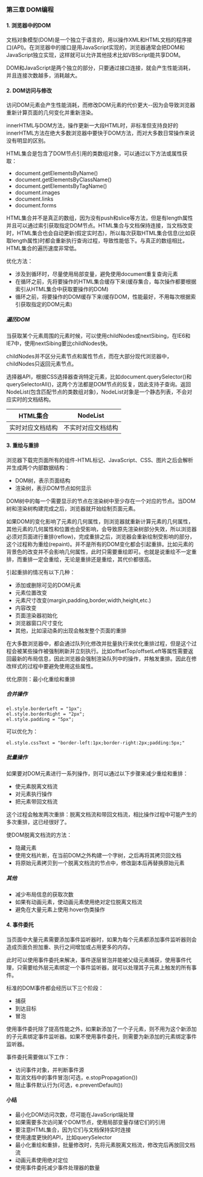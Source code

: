 ### 第三章 DOM编程

#### 1. 浏览器中的DOM

文档对象模型(DOM)是一个独立于语言的，用以操作XML和HTML文档的程序接口(API)。在浏览器中的接口是用JavaScript实现的，浏览器通常会把DOM和JavaScript独立实现，这样就可以允许其他技术比如VBScript能共享DOM。

DOM和JavaScript是两个独立的部分，只要通过接口连接，就会产生性能消耗，并且连接次数越多，消耗越大。

#### 2. DOM访问与修改

访问DOM元素会产生性能消耗，而修改DOM元素的代价更大--因为会导致浏览器重新计算页面的几何变化并重新渲染。

innerHTML与DOM方法，操作更新一大段HTML时，非标准但支持良好的innerHTML方法在绝大多数浏览器中要快于DOM方法，而对大多数日常操作来说没有明显的区别。

HTML集合是包含了DOM节点引用的类数组对象，可以通过以下方法或属性获取：

- document.getElementsByName()
- document.getElementsByClassName()
- document.getElementsByTagName()
- document.images
- document.links
- document.forms

HTML集合并不是真正的数组，因为没有push和slice等方法，但是有length属性并且可以通过索引获取指定DOM节点。HTML集合与文档保持连接，当文档改变时，HTML集合也会自动更新(假定实时态)，所以每次获取HTML集合信息(比如获取length属性)时都会重新执行查询过程，导致性能低下。与真正的数组相比，HTML集合的遍历速度非常低。

优化方法：

- 涉及到循环时，尽量使用局部变量，避免使用document重复查询元素
- 在循环之前，先将要操作的HTML集合缓存下来(缓存集合，每次操作都要根据索引从HTML集合中获取要操作的DOM)
- 循环之前，将要操作的DOM缓存下来(缓存DOM，性能最好，不用每次根据索引获取指定的DOM元素)

##### 遍历DOM

当获取某个元素周围的元素时候，可以使用childNodes或nextSibing，在IE6和IE7中，使用nextSibing要比childNodes快。

childNodes并不区分元素节点和属性节点，而在大部分现代浏览器中，childNodes只返回元素节点。

选择器API，根据CSS选择器查询特定元素，比如document.querySelector()和querySelectorAll()，这两个方法都是DOM节点的反复，因此支持子查询。返回NodeList(包含匹配节点的类数组对象)，NodeList对象是一个静态列表，不会对应实时的文档结构。

HTML集合 | NodeList
---|---
实时对应文档结构 | 不实时对应文档结构

#### 3. 重绘与重排

浏览器下载完页面所有的组件-HTML标记、JavaScript、CSS、图片之后会解析并生成两个内部数据结构：

- DOM树，表示页面结构
- 渲染树，表示DOM节点如何显示

DOM树中的每一个需要显示的节点在渲染树中至少存在一个对应的节点。当DOM树和渲染树构建完成之后，浏览器就开始绘制页面元素。

如果DOM的变化影响了元素的几何属性，则浏览器就重新计算元素的几何属性，其他元素的几何属性和位置也会受影响，会导致原先渲染树部分失效，所以浏览器必须对页面进行重排(reflow)，完成重排之后，浏览器会重新绘制受影响的部分，这个过程称为重绘(repaint)。并不是所有的DOM变化都会引起重排。比如元素的背景色的改变并不会影响几何属性，此时只需要重绘即可。也就是说重绘不一定重排，而重排一定会重绘，无论是重排还是重绘，其代价都很高。

引起重排的情况有以下几种：

- 添加或删除可见的DOM元素
- 元素位置改变
- 元素尺寸改变(margin,padding,border,width,height,etc.)
- 内容改变
- 页面渲染器初始化
- 浏览器窗口尺寸变化
- 其他，比如滚动条的出现会触发整个页面的重排

在大多数浏览器中，都会通过队列化修改并批量执行来优化重排过程，但是这个过程会被某些操作被强制刷新并立刻执行。比如offsetTop/offsetLeft等属性需要返回最新的布局信息，因此浏览器会强制渲染队列中的操作，并触发重排。因此在修改样式的过程中要避免使用这些属性。

优化原则：最小化重绘和重排

##### 合并操作
```
el.style.borderLeft = "1px";
el.style.borderRight = "2px";
el.style.padding = "5px";
```
可以优化为：

```
el.style.cssText = "border-left:1px;border-right:2px;padding:5px;"
```

##### 批量操作

如果要对DOM元素进行一系列操作，则可以通过以下步骤来减少重绘和重排：

- 使元素脱离文档流
- 对元素执行操作
- 把元素带回文档流

这个过程会触发两次重排：脱离文档流和带回文档流，相比操作过程中可能产生的多次重排，这已经很好了。

使DOM脱离文档流的方法：

- 隐藏元素
- 使用文档片断，在当前DOM之外构建一个字树，之后再将其拷贝回文档
- 将原始元素拷贝到一个脱离文档流的节点中，修改副本后再替换原始元素

##### 其他

- 减少布局信息的获取次数
- 如果有动画元素，使动画元素使用绝对定位脱离文档流
- 避免在大量元素上使用:hover伪类操作

#### 4. 事件委托

当页面中大量元素需要添加事件监听器时，如果为每个元素都添加事件监听器则会造成页面负担加重、执行之间增加或占用更多的内存。

此时可以使用事件委托来解决，事件逐层冒泡并能被父级元素捕获，使用事件代理，只需要给外层元素绑定一个事件监听器，就可以处理其子元素上触发的所有事件。

标准的DOM事件都会经历以下三个阶段：

- 捕获
- 到达目标
- 冒泡

使用事件委托除了提高性能之外，如果新添加了一个子元素，则不用为这个新添加的子元素绑定事件监听器。如果不使用事件委托，则需要为新添加的元素绑定事件监听器。

事件委托需要做以下工作：

- 访问事件对象，并判断事件源
- 取消文档中的事件冒泡(可选，e.stopPropagation())
- 阻止事件默认行为(可选，e.preventDefault())


#### 小结

- 最小化DOM访问次数，尽可能在JavaScript端处理
- 如果需要多次访问某个DOM节点，使用局部变量存储它们的引用
- 要注意HTML集合，因为它们与文档保持实时连接
- 使用速度更快的API，比如querySelector
- 最小化重绘和重排，批量修改时，先将元素脱离文档流，修改完后再放回文档流
- 动画元素使用绝对定位
- 使用事件委托减少事件处理器的数量
